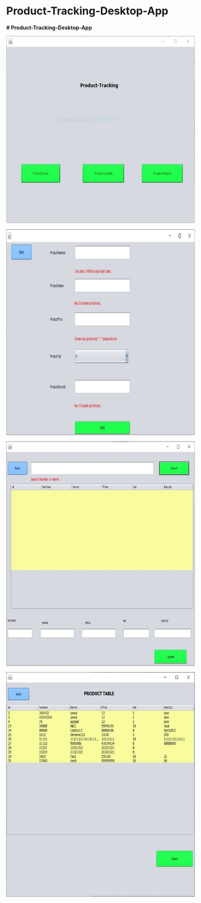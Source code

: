 # Product-Tracking-Desktop-App

<p align="center">
 
 
 <b> # Product-Tracking-Desktop-App
 </b>

</p>

<p align="center">
  <img width="800" height="500" src="1.JPG">
</p>
<p align="center">
  <img width="800" height="550" src="2.JPG">
</p><p align="center">
  <img width="800" height="600" src="3.JPG">
</p><p align="center">
  <img width="800" height="600" src="4.JPG">
</p>
